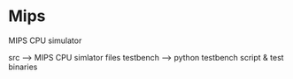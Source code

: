 # Mips
MIPS CPU simulator

src --> MIPS CPU simlator files
testbench --> python testbench script & test binaries
